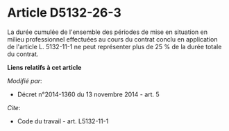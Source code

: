 # Article D5132-26-3

La durée cumulée de l'ensemble des périodes de mise en situation en milieu professionnel effectuées au cours du contrat
conclu en application de l'article L. 5132-11-1 ne peut représenter plus de 25 % de la durée totale du contrat.

**Liens relatifs à cet article**

_Modifié par_:

  - Décret n°2014-1360 du 13 novembre 2014 - art. 5

_Cite_:

  - Code du travail - art. L5132-11-1
